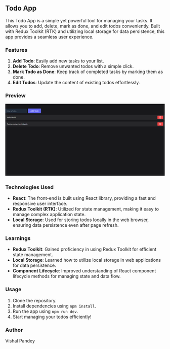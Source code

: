## Todo App

This Todo App is a simple yet powerful tool for managing your tasks. It allows you to add, delete, mark as done, and edit todos conveniently. Built with Redux Toolkit (RTK) and utilizing local storage for data persistence, this app provides a seamless user experience.

### Features

1. **Add Todo**: Easily add new tasks to your list.
2. **Delete Todo**: Remove unwanted todos with a simple click.
3. **Mark Todo as Done**: Keep track of completed tasks by marking them as done.
4. **Edit Todos**: Update the content of existing todos effortlessly.


### Preview

![Todo App Preview](./preview.png)


### Technologies Used

- **React**: The front-end is built using React library, providing a fast and responsive user interface.
- **Redux Toolkit (RTK)**: Utilized for state management, making it easy to manage complex application state.
- **Local Storage**: Used for storing todos locally in the web browser, ensuring data persistence even after page refresh.

### Learnings

- **Redux Toolkit**: Gained proficiency in using Redux Toolkit for efficient state management.
- **Local Storage**: Learned how to utilize local storage in web applications for data persistence.
- **Component Lifecycle**: Improved understanding of React component lifecycle methods for managing state and data flow.

### Usage

1. Clone the repository.
2. Install dependencies using `npm install`.
3. Run the app using `npm run dev`.
4. Start managing your todos efficiently!

### Author

Vishal Pandey


